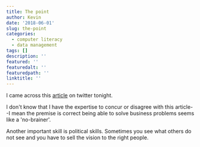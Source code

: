 ```yaml
---
title: The point
author: Kevin
date: '2018-06-01'
slug: the-point
categories:
  - computer literacy
  - data management
tags: []
description: ''
featured: ''
featuredalt: ''
featuredpath: ''
linktitle: ''
---
```


I came across this [article](https://towardsdatascience.com/data-science-leaders-there-are-too-many-of-you-37bff8088505) on twitter tonight. 

I don't know that I have the expertise to concur or disagree with this article--I mean the premise is correct being able to solve business problems seems like a 'no-brainer'. 

Another important skill is political skills. Sometimes you see what others do not see and you have to sell the vision to the right people. 


